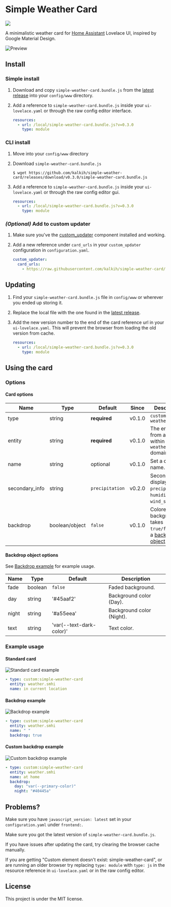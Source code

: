 # Simple Weather Card

[![](https://img.shields.io/github/release/kalkih/simple-weather-card.svg?style=flat-square)](https://github.com/kalkih/simple-weather-card/releases/latest)

A minimalistic weather card for [Home Assistant](https://github.com/home-assistant/home-assistant) Lovelace UI, inspired by Google Material Design.


![Preview](https://user-images.githubusercontent.com/457678/53588519-61dfdf80-3b8d-11e9-9f0d-f5995ba794ce.png)

## Install

### Simple install

1. Download and copy `simple-weather-card.bundle.js` from the [latest release](https://github.com/kalkih/simple-weather-card/releases/latest) into your `config/www` directory.

2. Add a reference to `simple-weather-card.bundle.js` inside your `ui-lovelace.yaml` or through the raw config editor interface.

    ```yaml
    resources:
      - url: /local/simple-weather-card.bundle.js?v=0.3.0
        type: module
    ```

### CLI install

1. Move into your `config/www` directory

2. Download `simple-weather-card.bundle.js`

    ```console
    $ wget https://github.com/kalkih/simple-weather-card/releases/download/v0.3.0/simple-weather-card.bundle.js
    ```

3. Add a reference to `simple-weather-card.bundle.js` inside your `ui-lovelace.yaml` or through the raw config editor gui.

    ```yaml
    resources:
      - url: /local/simple-weather-card.bundle.js?v=0.3.0
        type: module
    ```

### *(Optional)* Add to custom updater

1. Make sure you've the [custom_updater](https://github.com/custom-components/custom_updater) component installed and working.

2. Add a new reference under `card_urls` in your `custom_updater` configuration in `configuration.yaml`.

    ```yaml
    custom_updater:
      card_urls:
        - https://raw.githubusercontent.com/kalkih/simple-weather-card/master/tracker.json
    ```

## Updating
1. Find your `simple-weather-card.bundle.js` file in `config/www` or wherever you ended up storing it.

2. Replace the local file with the one found in the [latest release](https://github.com/kalkih/simple-weather-card/releases/latest).

3. Add the new version number to the end of the card reference url in your `ui-lovelace.yaml`. This will prevent the browser from loading the old version from cache.

    ```yaml
    resources:
      - url: /local/simple-weather-card.bundle.js?v=0.3.0
        type: module
    ```

## Using the card

### Options

#### Card options
| Name | Type | Default | Since | Description |
|------|------|---------|-------|-------------|
| type | string | **required** | v0.1.0 | `custom:simple-weather-card`
| entity | string | **required** | v0.1.0 | The entity_id from an entity within the `weather` domain.
| name | string | optional | v0.1.0 | Set a custom name.
| secondary_info | string | `precipitation` | v0.2.0 | Secondary info displayed, `precipitation`, `humidity`, `wind_speed`.
| backdrop | boolean/object | `false` | v0.1.0 | Colored background, takes `true/false` or a [backdrop object](#backdrop-object-options).


#### Backdrop object options
See [Backdrop example](#backdrop-example) for example usage.

| Name | Type | Default | Description |
|------|------|---------|-------------|
| fade | boolean | `false` | Faded background.
| day | string | '#45aaf2' | Background color (Day).
| night | string | '#a55eea' | Background color (Night).
| text | string | 'var(--text-dark-color)' | Text color.

### Example usage

#### Standard card
![Standard card example](https://user-images.githubusercontent.com/457678/53588909-517c3480-3b8e-11e9-9d63-d49fa61507e3.png)

```yaml
- type: custom:simple-weather-card
  entity: weather.smhi
  name: in current location
```

#### Backdrop example
![Backdrop example](https://user-images.githubusercontent.com/457678/53589125-d404f400-3b8e-11e9-8b54-977971fe83ea.png)

```yaml
- type: custom:simple-weather-card
  entity: weather.smhi
  name: " "
  backdrop: true
```

#### Custom backdrop example
![Custom backdrop example](https://user-images.githubusercontent.com/457678/53589746-7e314b80-3b90-11e9-9ee9-f90bd8c43690.png)

```yaml
- type: custom:simple-weather-card
  entity: weather.smhi
  name: at home
  backdrop:
    day: "var(--primary-color)"
    night: "#40445a"
```


## Problems?
Make sure you have `javascript_version: latest` set in your `configuration.yaml` under `frontend:`.

Make sure you got the latest version of `simple-weather-card.bundle.js`.

If you have issues after updating the card, try clearing the browser cache manually.

If you are getting "Custom element doesn't exist: simple-weather-card", or are running an older browser try replacing `type: module` with `type: js` in the resource reference in `ui-lovelace.yaml` or in the raw config editor.

## License
This project is under the MIT license.
